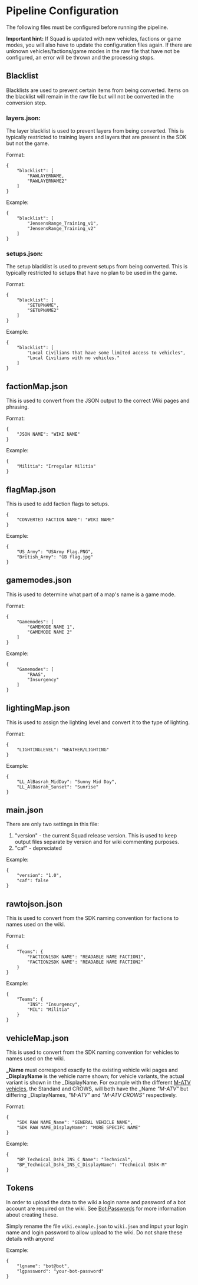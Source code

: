 # Pipeline Configuration
The following files must be configured before running the pipeline.

**Important hint:** If Squad is updated with new vehicles, factions or game modes, you will also have to update the configuration files again. If there are unknown vehicles/factions/game modes in the raw file that have not be configured, an error will be thrown and the processing stops.



## Blacklist

Blacklists are used to prevent certain items from being converted. Items on the blacklist will remain in the raw file but will not be converted in the conversion step.

### layers.json:

The layer blacklist is used to prevent layers from being converted. This is typically restricted to training layers and layers that are present in the SDK but not the game.

Format:
```
{
    "blacklist": [
        "RAWLAYERNAME,
		"RAWLAYERNAME2"
    ]
}
```

Example:
```
{
    "blacklist": [
        "JensensRange_Training_v1",
        "JensensRange_Training_v2"
    ]
}
```

### setups.json:

The setup blacklist is used to prevent setups from being converted. This is typically restricted to setups that have no plan to be used in the game.

Format:
```
{
    "blacklist": [
        "SETUPNAME",
        "SETUPNAME2"
    ]
}
```

Example:
```
{
    "blacklist": [
        "Local Civilians that have some limited access to vehicles",
        "Local Civilians with no vehicles."
    ]
}
```




## factionMap.json
This is used to convert from the JSON output to the correct Wiki pages and phrasing.

Format:
```
{
 	"JSON NAME": "WIKI NAME"
}
```

Example:
```
{
 	"Militia": "Irregular Militia"
}
```




## flagMap.json
This is used to add faction flags to setups.

```
{
	"CONVERTED FACTION NAME": "WIKI NAME"
}
```

Example:
```
{
    "US_Army": "USArmy Flag.PNG",
    "British_Army": "GB flag.jpg"
}
```





## gamemodes.json
This is used to determine what part of a map's name is a game mode.

Format:
```
{
 	"Gamemodes": [
      	"GAMEMODE NAME 1",
      	"GAMEMODE NAME 2"
 	]
}
```

Example:
```
{
 	"Gamemodes": [
      	"RAAS",
      	"Insurgency"
 	]
}
```



## lightingMap.json
This is used to assign the lighting level and convert it to the type of lighting.

Format:
```
{
	"LIGHTINGLEVEL": "WEATHER/LIGHTING"
}
```

Example:
```
{
	"LL_AlBasrah_MidDay": "Sunny Mid Day",
    "LL_AlBasrah_Sunset": "Sunrise"
}
```





## main.json
There are only two settings in this file:

1) "version" - the current Squad release version. This is used to keep output files separate by version and for wiki commenting purposes.
2) "caf" - depreciated 

Example:
```
{
 	"version": "1.0",
 	"caf": false
}
```







## rawtojson.json
This is used to convert from the SDK naming convention for factions to names used on the wiki.

Format:
```
{
 	"Teams": {
      	"FACTION1SDK NAME": "READABLE NAME FACTION1",
      	"FACTION2SDK NAME": "READABLE NAME FACTION2"
 	}
}
```

Example:
```
{
 	"Teams": {
      	"INS": "Insurgency",
      	"MIL": "Militia"
 	}
}
```







## vehicleMap.json
This is used to convert from the SDK naming convention for vehicles to names used on the wiki.

**_Name** must correspond exactly to the existing vehicle wiki pages and **_DisplayName** is the vehicle name shown; for vehicle variants, the actual variant is shown in the _DisplayName. For example with the different [M-ATV vehicles](https://squad.gamepedia.com/M-ATV), the Standard and CROWS, will both have the _Name *"M-ATV"* but differing _DisplayNames, *"M-ATV"* and *"M-ATV CROWS"* respectively.

Format:
```
{
 	"SDK RAW NAME_Name": "GENERAL VEHICLE NAME",
 	"SDK RAW NAME_DisplayName": "MORE SPECIFC NAME"
}
```

Example:
```
{
 	"BP_Technical_Dshk_INS_C_Name": "Technical",
 	"BP_Technical_Dshk_INS_C_DisplayName": "Technical DShK-M"
}
```







## Tokens
In order to upload the data to the wiki a login name and password of a bot account are required on the wiki. See [Bot:Passwords](https://www.mediawiki.org/wiki/Manual:Bot_passwords) for more information about creating these.

Simply rename the file `wiki.example.json` to `wiki.json` and input your login name and login password to allow upload to the wiki. Do not share these details with anyone!

Example:
```
{
 	"lgname": "bot@bot",
 	"lgpassword": "your-bot-password"
}
```


